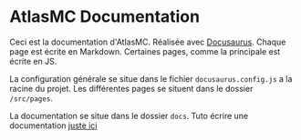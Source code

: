 # AtlasMC Documentation

Ceci est la documentation d'AtlasMC.
Réalisée avec [Docusaurus](https://docusaurus.io).
Chaque page est écrite en Markdown.
Certaines pages, comme la principale est écrite en JS.

La configuration générale se situe dans le fichier `docusaurus.config.js` a la racine du projet.
Les différentes pages se situent dans le dossier `/src/pages`.

La documentation se situe dans le dossier `docs`.
Tuto écrire une documentation [juste ici](https://docusaurus.io/docs/configuration)